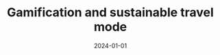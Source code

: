 ---
title: 'Gamification and sustainable travel mode'
authors:
- Viswa Sri Rupa Anne
- Yifan Liu
- Md Gulam Kibria
- Srinivas Peeta
- Omar I. Asensio
date: '2024-01-01'
publishDate: ''
publication_types:
- working-paper
publication: ''

abstract: ''

links:
  - name: Abstract
    url: '#'
    css_class: 'abstract-toggle'
  - name: Email me for details
    url: 'mailto:yifan.liu@gatech.edu'
    css_class: 'paper-button'
---
